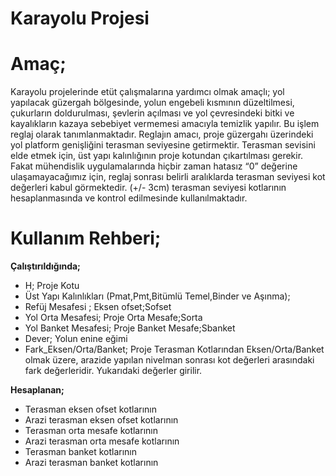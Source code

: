 # Karayolu Projesi

**Amaç;**
=========

Karayolu projelerinde etüt çalışmalarına yardımcı olmak amaçlı; yol yapılacak güzergah bölgesinde, yolun engebeli kısmının düzeltilmesi, çukurların doldurulması, şevlerin açılması ve yol çevresindeki bitki ve kayalıkların kazaya sebebiyet vermemesi amacıyla temizlik yapılır. Bu işlem reglaj olarak tanımlanmaktadır. Reglajın amacı, proje güzergahı üzerindeki yol platform genişliğini terasman seviyesine getirmektir. Terasman sevisini elde etmek için, üst yapı kalınlığının proje kotundan çıkartılması gerekir. Fakat mühendislik uygulamalarında hiçbir zaman hatasız “0” değerine ulaşamayacağımız için, reglaj sonrası belirli aralıklarda terasman seviyesi kot değerleri kabul görmektedir. (+/- 3cm) terasman  seviyesi kotlarının hesaplanmasında ve kontrol edilmesinde kullanılmaktadır.

**Kullanım Rehberi;**
=====================

**Çalıştırıldığında;**

+ H; Proje Kotu
+ Üst Yapı Kalınlıkları (Pmat,Pmt,Bitümlü Temel,Binder ve Aşınma);
+ Refüj Mesafesi ; Eksen ofset;Sofset
+ Yol Orta Mesafesi; Proje Orta Mesafe;Sorta
+ Yol Banket Mesafesi; Proje Banket Mesafe;Sbanket
+ Dever; Yolun enine eğimi
+ Fark_Eksen/Orta/Banket; Proje Terasman Kotlarından Eksen/Orta/Banket olmak üzere, arazide yapılan nivelman sonrası kot değerleri arasındaki fark değerleridir.
Yukarıdaki değerler girilir.

**Hesaplanan;**

+ Terasman eksen ofset kotlarının
+ Arazi terasman eksen ofset kotlarının
+ Terasman orta mesafe kotlarının
+ Arazi terasman orta mesafe kotlarının
+ Terasman banket kotlarının
+ Arazi terasman banket kotlarının
